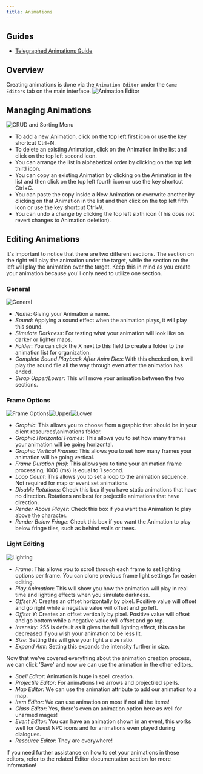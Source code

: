 ```yaml
---
title: Animations
---
```


## Guides
- [Telegraphed Animations Guide](./telegraphing.md)

## Overview
Creating animations is done via the `Animation Editor` under the `Game Editors` tab on the main interface.
![Animation Editor](https://github.com/AscensionGameDev/Intersect-Documentation/assets/72468758/8037f701-6366-4746-a903-9fe4360de917)

## Managing Animations
![CRUD and Sorting Menu](https://github.com/AscensionGameDev/Intersect-Documentation/assets/72468758/618685af-4820-4490-a647-7d05230cbf1f)

- To add a new Animation, click on the top left first icon or use the key shortcut Ctrl+N.
- To delete an existing Animation, click on the Animation in the list and click on the top left second icon.
- You can arrange the list in alphabetical order by clicking on the top left third icon.
- You can copy an existing Animation by clicking on the Animation in the list and then click on the top left fourth icon or use the key shortcut Ctrl+C.
- You can paste the copy inside a New Animation or overwrite another by clicking on that Animation in the list and then click on the top left fifth icon or use the key shortcut Ctrl+V.
- You can undo a change by clicking the top left sixth icon (This does not revert changes to Animation deletion). 

## Editing Animations
It's important to notice that there are two different sections. The section on the right will play the animation under the target, while the section on the left will play the animation over the target. Keep this in mind as you create your animation because you'll only need to utilize one section.

### General
![General](https://github.com/AscensionGameDev/Intersect-Documentation/assets/72468758/dde29e9c-3834-4576-81d7-248f71fa362a)

- *Name*: Giving your Animation a name.
- *Sound*: Applying a sound effect when the animation plays, it will play this sound.
- *Simulate Darkness*: For testing what your animation will look like on darker or lighter maps.
- *Folder*: You can click the X next to this field to create a folder to the animation list for organization.
- *Complete Sound Playback After Anim Dies*: With this checked on, it will play the sound file all the way through even after the animation has ended.
- *Swap Upper/Lower*: This will move your animation between the two sections.

### Frame Options
![Frame Options](https://github.com/AscensionGameDev/Intersect-Documentation/assets/72468758/53aaaf62-74ac-46ce-8219-03c56fc5d7e7)![Upper](https://github.com/AscensionGameDev/Intersect-Documentation/assets/72468758/de1a3ab0-642a-41c2-b45e-5ca17349f011)![Lower](https://github.com/AscensionGameDev/Intersect-Documentation/assets/72468758/7081592d-4994-4e4b-a4f1-6274b05510dc)

- *Graphic*: This allows you to choose from a graphic that should be in your client resources\animations folder.
- *Graphic Horizontal Frames*: This allows you to set how many frames your animation will be going horizontal.
- *Graphic Vertical Frames*: This allows you to set how many frames your animation will be going vertical.
- *Frame Duration (ms)*: This allows you to time your animation frame processing, 1000 (ms) is equal to 1 second.
- *Loop Count*: This allows you to set a loop to the animation sequence. Not required for map or event set animations.
- *Disable Rotations*: Check this box if you have static animations that have no direction. Rotations are best for projectile animations that have direction.
- *Render Above Player*: Check this box if you want the Animation to play above the character.  
- *Render Below Fringe*: Check this box if you want the Animation to play below fringe tiles, such as behind walls or trees.

### Light Editing
![Lighting](https://github.com/AscensionGameDev/Intersect-Documentation/assets/72468758/95e80a89-b526-4d26-aeb7-ecf2f9c12932)

- *Frame*: This allows you to scroll through each frame to set lighting options per frame. You can clone previous frame light settings for easier editing.
- *Play Animation*: This will show you how the animation will play in real time and lighting effects when you simulate darkness.
- *Offset X*: Creates an offset horizontally by pixel. Positive value will offset and go right while a negative value will offset and go left.
- *Offset Y*: Creates an offset vertically by pixel. Positive value will offset and go bottom while a negative value will offset and go top.
- *Intensity*: 255 is default as it gives the full lighting effect, this can be decreased if you wish your animation to be less lit.
- *Size*: Setting this will give your light a size ratio.
- *Expand Amt*: Setting this expands the intensity further in size.

Now that we've covered everything about the animation creation process, we can click 'Save' and now we can use the animation in the other editors.

- *Spell Editor*: Animation is huge in spell creation.
- *Projectile Editor*: For animations like arrows and projectiled spells.
- *Map Editor*: We can use the animation attribute to add our animation to a map. 
- *Item Editor*: We can use animation on most if not all the items!
- *Class Editor*: Yes, there's even an animation option here as well for unarmed mages!
- *Event Editor*: You can have an animation shown in an event, this works well for Quest NPC icons and for animations even played during dialogues.
- *Resource Editor*: They are everywhere!

If you need further assistance on how to set your animations in these editors, refer to the related Editor documentation section for more information!
